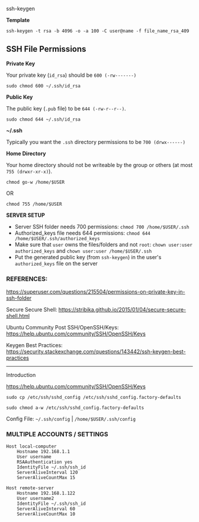 ssh-keygen 

__Template__

```shell
ssh-keygen -t rsa -b 4096 -o -a 100 -C user@name -f file_name_rsa_409
```



## SSH File Permissions

__Private Key__

Your private key (`id_rsa`) should be `600 (-rw-------)`

```shell
sudo chmod 600 ~/.ssh/id_rsa
```

__Public Key__

The public key (`.pub` file) to be `644 (-rw-r--r--)`. 

```shell
sudo chmod 644 ~/.ssh/id_rsa
```

__~/.ssh__  

Typically you want the `.ssh` directory permissions to be `700 (drwx------)` 

__Home Directory__

Your home directory should not be writeable by the group or others (at most `755 (drwxr-xr-x)`).

```shell
chmod go-w /home/$USER
```

OR

```shell
chmod 755 /home/$USER
```



__SERVER SETUP__

- Server SSH folder needs 700 permissions: `chmod 700 /home/$USER/.ssh`
- Authorized_keys file needs 644 permissions: `chmod 644 /home/$USER/.ssh/authorized_keys`
- Make sure that `user` owns the files/folders and not `root`: `chown user:user authorized_keys` and `chown user:user /home/$USER/.ssh`
- Put the generated public key (from `ssh-keygen`) in the user's `authorized_keys` file on the server





### REFERENCES:

https://superuser.com/questions/215504/permissions-on-private-key-in-ssh-folder

Secure Secure Shell: https://stribika.github.io/2015/01/04/secure-secure-shell.html

Ubuntu Community Post SSH/OpenSSH/Keys: https://help.ubuntu.com/community/SSH/OpenSSH/Keys

Keygen Best Practices: https://security.stackexchange.com/questions/143442/ssh-keygen-best-practices

---



Introduction

https://help.ubuntu.com/community/SSH/OpenSSH/Keys

`sudo cp /etc/ssh/sshd_config /etc/ssh/sshd_config.factory-defaults`

`sudo chmod a-w /etc/ssh/sshd_config.factory-defaults`



Config File: `~/.ssh/config` | `/home/$USER/.ssh/config`

### MULTIPLE ACCOUNTS / SETTINGS 

```shell
Host local-computer
	Hostname 192.168.1.1
	User username
	RSAAuthentication yes
	IdentityFile ~/.ssh/ssh_id
	ServerAliveInterval 120
	ServerAliveCountMax 15

Host remote-server
	Hostname 192.168.1.122
	User username2
	IdentityFile ~/.ssh/ssh_id
	ServerAliveInterval 60
	ServerAliveCountMax 10
```



